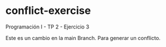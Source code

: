 # conflict-exercise
Programación I - TP 2 - Ejercicio 3

Este es un cambio en la main Branch. Para generar un conflicto.
